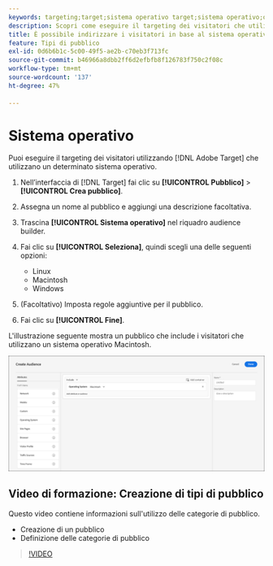 ```yaml
---
keywords: targeting;target;sistema operativo target;sistema operativo;os target;os;linux target;linux;windows target;windows;macintosh target;macintosh;mac;mac target;win;win target
description: Scopri come eseguire il targeting dei visitatori che utilizzano un determinato sistema operativo (Linux, Macintosh o Windows).
title: È possibile indirizzare i visitatori in base al sistema operativo?
feature: Tipi di pubblico
exl-id: 0d6b6b1c-5c00-49f5-ae2b-c70eb3f713fc
source-git-commit: b46966a8dbb2ff6d2efbfb8f126783f750c2f08c
workflow-type: tm+mt
source-wordcount: '137'
ht-degree: 47%

---
```


# Sistema operativo

Puoi eseguire il targeting dei visitatori utilizzando [!DNL Adobe Target] che utilizzano un determinato sistema operativo.

1. Nell’interfaccia di [!DNL Target] fai clic su **[!UICONTROL Pubblico]** > **[!UICONTROL Crea pubblico]**.
1. Assegna un nome al pubblico e aggiungi una descrizione facoltativa.
1. Trascina **[!UICONTROL Sistema operativo]** nel riquadro audience builder.
1. Fai clic su **[!UICONTROL Seleziona]**, quindi scegli una delle seguenti opzioni:

   * Linux
   * Macintosh
   * Windows

1. (Facoltativo) Imposta regole aggiuntive per il pubblico.
1. Fai clic su **[!UICONTROL Fine]**.

L&#39;illustrazione seguente mostra un pubblico che include i visitatori che utilizzano un sistema operativo Macintosh.

![](assets/target_os.png)

## Video di formazione: Creazione di tipi di pubblico

Questo video contiene informazioni sull&#39;utilizzo delle categorie di pubblico.

* Creazione di un pubblico
* Definizione delle categorie di pubblico

>[!VIDEO](https://video.tv.adobe.com/v/17392)
